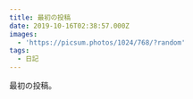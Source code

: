 ```yaml
---
title: 最初の投稿
date: 2019-10-16T02:38:57.000Z
images:
  - 'https://picsum.photos/1024/768/?random'
tags:
  - 日記
---
```

最初の投稿。
